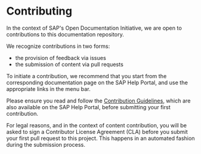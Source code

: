 # Contributing

In the context of SAP's Open Documentation Initiative, we are open to contributions to this documentation repository.

We recognize contributions in two forms:

* the provision of feedback via issues
* the submission of content via pull requests

To initiate a contribution, we recommend that you start from the corresponding documentation page on the SAP Help Portal, and use the appropriate links in the menu bar. <!--INSERT LINK-->

Please ensure you read and follow the [Contribution Guidelines](https://github.com/SAP-docs/contribution-guidelines), which are also available on the SAP Help Portal, before submitting your first contribution. <!--INSERT LINK-->

For legal reasons, and in the context of content contribution, you will be asked to sign a Contributor License Agreement (CLA) before you submit your first pull request to this project. This happens in an automated fashion during the submission process.
